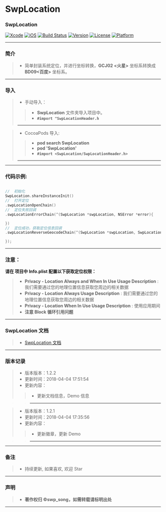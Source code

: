 # SwpLocation

### SwpLocation

[![Xcode](https://img.shields.io/badge/Xcode-9.3-25B1F6.svg)](https://developer.apple.com/xcode)
[![iOS](https://img.shields.io/badge/iOS-8.0+-1C75AF.svg)](https://developer.apple.com/xcode)
[![Build Status](https://travis-ci.org/swp-song/SwpLocation.svg?branch=master)](https://travis-ci.org/swp-song/SwpLocation) 
[![Version](https://img.shields.io/cocoapods/v/SwpLocation.svg?style=flat)](http://cocoapods.org/pods/SwpLocation) 
[![License](https://img.shields.io/cocoapods/l/SwpLocation.svg?style=flat)](http://cocoapods.org/pods/SwpLocation) 
[![Platform](https://img.shields.io/cocoaods/p/SwpLocation.svg?style=flatp)](http://cocoapods.org/pods/SwpLocation)

-------

###  简介

> * 简单封装系统定位，并进行坐标转换，**GCJ02 <火星>** 坐标系转换成 **BD09<百度>** 坐标系。

-------


### 导入

> * 手动导入：
> 
>> * **SwpLocation** 文件夹导入项目中。
>> * **`#import "SwpLocationHeader.h`**
>> 
> -------

> * CocoaPods 导入:
> 
>> * **pod search SwpLocation**
>> * **pod 'SwpLocation'**
>> * **`#import <SwpLocation/SwpLocationHeader.h>`**
>> 
> -------

-------

### 代码示例:

```Objective-C

//  初始化
SwpLocation.shareInstanceInit()
//  打开定位
.swpLocationOpenChain()
//  定位失败回调
.swpLocationErrorChain(^(SwpLocation *swpLocation, NSError *error){

})
//  定位成功，获取定位信息回调
.swpLocationReverseGeocodeChain(^(SwpLocation *swpLocation, SwpLocationModel *model, NSError *error){

});

```

-------

### 注意：

**请在 项目中 Info.plist 配置以下获取定位权限：**
> * **Privacy - Location Always and When In Use Usage Description** : 我们需要通过您的地理位置信息获取您周边的相关数据
> * **Privacy - Location Always Usage Description** : 我们需要通过您的地理位置信息获取您周边的相关数据
> * **Privacy - Location When In Use Usage Description** : 使用应用期间
> * **注意 Block 循环引用问题**
> 
-------

### SwpLocation 文档

> * [SwpLocation 文档](https://swp-song.com/docs/SwpLocation/)


-------


### 版本记录

> * 版本版本：1.2.2
> * 更新时间：2018-04-04 17:51:54
> * 更新内容：
>> * 更新文档信息，Demo 信息

>> -------

> * 版本版本：1.2.1
> * 更新时间：2018-04-04 17:35:56
> * 更新内容：
>>  *  更新徽章，更新 Demo
    
>> -------


-------

### 备注

> * 持续更新, 如果喜欢, 欢迎 Star

-------

### 声明

 > * **著作权归 ©swp_song，如需转载请标明出处**

-------



